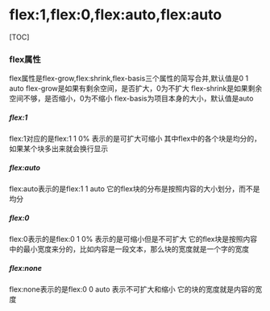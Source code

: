 # flex:1,flex:0,flex:auto,flex:auto

[TOC]

### flex属性

flex属性是flex-grow,flex:shrink,flex-basis三个属性的简写合并,默认值是0 1 auto
flex-grow是如果有剩余空间，是否扩大，0为不扩大
flex-shrink是如果剩余空间不够，是否缩小，0为不缩小
flex-basis为项目本身的大小，默认值是auto

##### flex:1

flex:1对应的是flex:1 1 0%
表示的是可扩大可缩小
其中flex中的各个块是均分的，如果某个块多出来就会换行显示

##### flex:auto

flex:auto表示的是flex:1 1 auto
它的flex块的分布是按照内容的大小划分，而不是均分

##### flex:0

flex:0表示的是flex:0 1 0%
表示的是可缩小但是不可扩大
它的flex块是按照内容中的最小宽度来分的，比如内容是一段文本，那么块的宽度就是一个字的宽度

##### flex:none

flex:none表示的是flex:0 0 auto
表示不可扩大和缩小
它的块的宽度就是内容的宽度






